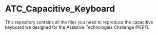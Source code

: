 # ATC_Capacitive_Keyboard
This repository contains all the files you need to reproduce the capacitive keyboard we designed for the Assistive Technologies Challenge @EPFL
